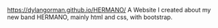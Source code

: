 https://dylangorman.github.io/HERMANO/
A Website I created about my new band HERMANO, mainly html and css, with bootstrap.
